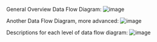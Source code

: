 General Overview Data Flow Diagram:
![image](https://user-images.githubusercontent.com/35353616/110726995-7299a600-81e8-11eb-8d35-afa2d425fb61.png)

Another Data Flow Diagram, more advanced:
![image](https://user-images.githubusercontent.com/35353616/110727114-a07eea80-81e8-11eb-8144-2d72e7ccf3df.png)

Descriptions for each level of data flow diagram:
![image](https://user-images.githubusercontent.com/35353616/110727132-aa085280-81e8-11eb-9a28-f80c86846403.png)

